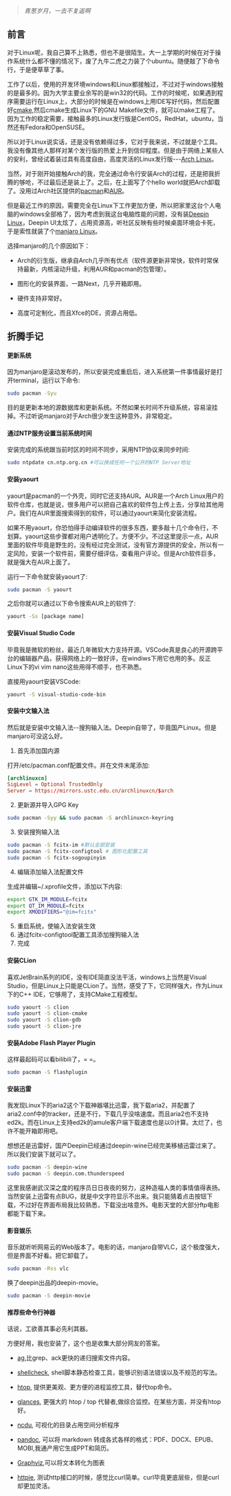 
> *青葱岁月，一去不复返啊*

## 前言

对于Linux呢，我自己算不上熟悉，但也不是很陌生。大一上学期的时候在对于操作系统什么都不懂的情况下，废了九牛二虎之力装了个ubuntu。随便敲了下命令行，于是便草草了事。

工作了以后，使用的开发环境windows和Linux都接触过，不过对于windows接触的是最多的。因为大学主要业余写的是win32的代码。工作的时候呢，如果遇到程序需要运行在Linux上，大部分的时候是在windows上用IDE写好代码，然后配置好[cmake](https://cmake.org/),然后cmake生成Linux下的GNU Makefile文件，就可以make工程了。因为工作的稳定需要，接触最多的Linux发行版是CentOS，RedHat，ubuntu，当然还有Fedora和OpenSUSE。

所以对于Linux说实话，还是没有依赖得过多，它对于我来说，不过就是个工具。我没有像其他人那样对某个发行版的热爱上升到信仰程度。但是由于网络上某些人的安利，曾经试着装过具有高度自由，高度灵活的Linux发行版---[Arch Linux](https://www.archlinux.org/)。

当然，对于刚开始接触Arch的我，完全通过命令行安装Arch的过程，还是把我折腾的够呛，不过最后还是装上了。之后，在上面写了个hello world就把Arch卸载了。没用过Arch社区提供的[pacman](https://wiki.archlinux.org/index.php/Pacman)和[AUR](https://aur.archlinux.org/)。

但是最近工作的原因，需要完全在Linux下工作更加方便，所以把家里这台个人电脑的windows全部格了，因为考虑到我这台电脑性能的问题，没有装[Deepin Linux](https://www.deepin.org/)，Deepin UI太炫了，占用资源高，听社区反映有些时候桌面环境会卡死，于是索性就装了个[manjaro Linux](https://manjaro.org/)。

选择manjaro的几个原因如下：

- Arch的衍生版，继承自Arch几乎所有优点（软件源更新非常快，软件时常保持最新，内核滚动升级，利用AUR和pacman的包管理）。

- 图形化的安装界面，一路Next，几乎开箱即用。

- 硬件支持非常好。

- 高度可定制化，而且Xfce的DE，资源占用低。

## 折腾手记

#### 更新系统

因为manjaro是滚动发布的，所以安装完成重启后，进入系统第一件事情最好是打开terminal，运行以下命令:

```bash
sudo pacman -Syu
```
目的是更新本地的源数据库和更新系统。不然如果长时间不升级系统，容易滚挂掉。不过听说manjaro对于Arch很少发生这种意外，非常稳定。

#### 通过NTP服务设置当前系统时间

安装完成的系统跟当前时区的时间不同步，采用NTP协议来同步时间:

```bash
sudo ntpdate cn.ntp.org.cn #可以换成任何一个公开的NTP Server地址
```

#### 安装yaourt

yaourt是pacman的一个外壳，同时它还支持AUR。AUR是一个Arch Linux用户的软件仓库，也就是说，很多用户可以把自己喜欢的软件包上传上去，分享给其他用户。我们在AUR里面搜索得到的软件，可以通过yaourt来简化安装流程。

如果不用yaourt，你恐怕得手动编译软件的很多东西，要多敲十几个命令行，不划算。yaourt这些步骤都对用户透明化了。方便不少。不过这里提示一点，AUR里面的软件毕竟是野生的，没有经过完全测试，没有官方源提供的安全，所以有一定风险，安装一个软件前，需要仔细评估，查看用户评论。但是Arch软件巨多，就是强大在AUR上面了。

运行一下命令就安装yaourt了:

```bash
sudo pacman -S yaourt
```

之后你就可以通过以下命令搜索AUR上的软件了:

```bash
yaourt -Ss [package name]
```

#### 安装Visual Studio Code

毕竟我是微软的粉丝，最近几年微软大力支持开源。VSCode真是良心的开源跨平台的编辑器产品，获得网络上的一致好评，在windiws下用它也用的多。反正Linux下的vi vim nano这些用得不顺手，也不熟悉。

直接用yaourt安装VSCode:

```bash
yaourt -S visual-studio-code-bin
```

#### 安装中文输入法

然后就是安装中文输入法--搜狗输入法。Deepin自带了，毕竟国产Linux。但是manjaro可没这么好。

1. 首先添加国内源

打开/etc/pacman.conf配置文件。并在文件末尾添加:

```conf
[archlinuxcn]
SigLevel = Optional TrustedOnly
Server = https://mirrors.ustc.edu.cn/archlinuxcn/$arch
```

2. 更新源并导入GPG Key

```bash
sudo pacman -Syy && sudo pacman -S archlinuxcn-keyring
```

3. 安装搜狗输入法

```bash
sudo pacman -S fcitx-im #默认全部安装
sudo pacman -S fcitx-configtool # 图形化配置工具
sudo pacman -S fcitx-sogoupinyin
```

4. 编辑添加输入法配置文件

生成并编辑~/.xprofile文件，添加以下内容:

```bash
export GTK_IM_MODULE=fcitx
export QT_IM_MODULE=fcitx
export XMODIFIERS="@im=fcitx"
```

5. 重启系统，使输入法安装生效
6. 通过fcitx-configtool配置工具添加搜狗输入法
7. 完成

#### 安装CLion

喜欢JetBrain系列的IDE，没有IDE简直没法干活，windows上当然是Visual Studio，但是Linux上只能是CLion了。当然，感受了下，它同样强大，作为Linux下的C++ IDE，它够用了，支持CMake工程模型。

```bash
sudo yaourt -S clion
sudo yaourt -S clion-cmake
sudo yaourt -S clion-gdb
sudo yaourt -S clion-jre

```

#### 安装Adobe Flash Player Plugin

这样最起码可以看bilibili了，= =。

```bash
sudo pacman -S flashplugin
```

#### 安装迅雷

我发现Linux下的aria2这个下载神器堪比迅雷，我下载aria2，并配置了aria2.conf中的tracker，还是不行，下载几乎没啥速度。而且aria2也不支持ed2k。而在Linux上支持ed2k的amule客户端下载速度也是以0计算。太烂了，也许不能开箱即用吧。

想想还是迅雷好，国产Deepin已经通过deepin-wine已经完美移植迅雷过来了。所以我们安装下就可以了。

```bash
sudo pacman -S deepin-wine
sudo pacman -S deepin.com.thunderspeed
```

这里我感谢武汉深之度的程序员日日夜夜的努力，这种造福人类的事情值得表扬。当然安装上迅雷有点BUG，就是中文字符显示不出来。我只能猜着点击按钮下载，不过好在界面布局我比较熟悉，下载没出啥意外。电影天堂的大部分ftp电影都能下载下来。

#### 影音娱乐

音乐就听听网易云的Web版本了。电影的话，manjaro自带VLC，这个极度强大，但是界面不好看。把它卸载了。

```bash
sudo pacman -Rss vlc
```

换了deepin出品的deepin-movie。

```bash
sudo pacman -S deepin-movie
```

#### 推荐些命令行神器

话说，工欲善其事必先利其器。

方便好用，我也安装了，这个也是收集大部分网友的答案。

- [ag](https://github.com/ggreer/the_silver_searcher),比grep、ack更快的递归搜索文件内容。

- [shellcheck](https://github.com/koalaman/shellcheck), shell脚本静态检查工具，能够识别语法错误以及不规范的写法。

- [htop](https://hisham.hm/htop/), 提供更美观、更方便的进程监控工具，替代top命令。

- [glances](https://github.com/nicolargo/glances), 更强大的 htop / top 代替者,做综合监控。在某些方面，并没有htop好。

- [ncdu](https://dev.yorhel.nl/ncdu), 可视化的目录占用空间分析程序

- [pandoc](http://www.pandoc.org/), 可以将 markdown 转成各式各样的格式：PDF、DOCX、EPUB、MOBI,我通产用它生成PPT和简历。

- [Graphviz](http://www.graphviz.org/),可以将文本转化为图表

- [httpie](https://github.com/jakubroztocil/httpie), 测试http接口的时候，感觉比curl简单。curl毕竟更底层些，但是curl却更加灵活。